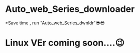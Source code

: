 # Auto_web_Series_downloader
*Save time , run "Auto_web_Series_dwnldr"😎😎

<h1>Linux VEr coming soon....😉</h1>
